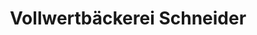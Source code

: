 ---
title: "Vollwertbäckerei Schneider"
url: /gessertshausen/vollwertbaeckerei-schneider/
shop: Bäckerei
---